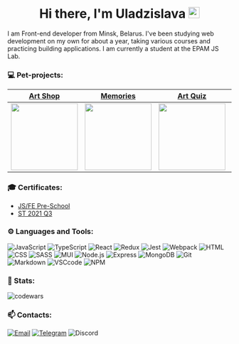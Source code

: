 <h1 align="center"> Hi there, I'm Uladzislava
<img src="https://media0.giphy.com/media/pqStRjJyVEZDapW6EM/giphy.gif?cid=ecf05e47l4u5f3b2vsarofyqlabhatz7bdhmmerz1y8v1poa&rid=giphy.gif&ct=g" height="25"/></h1>

I am Front-end developer from Minsk, Belarus. I've been studying web development on my own for about a year, taking various courses and practicing building applications. I am currently a student at the EPAM JS Lab.

### 💻 Pet-projects:

|[Art Shop](https://rolling-scopes-school.github.io/kvadratikk-REACT2022Q1/components/)|[Memories](https://kvadratikk.github.io/memories/)|[Art Quiz](https://rolling-scopes-school.github.io/kvadratikk-JSFE2021Q3/art-quiz/)|[Momentum](https://rolling-scopes-school.github.io/kvadratikk-JSFE2021Q3/momentum/)|
| :-----: | :----: | :----: | :----: |
| <img src="https://sun9-45.userapi.com/s/v1/if2/fwywDccrVa9Y5renSIaZFCVdhjhxHMvZO3c8fJm3MoBPhzMJvSlTSCKQxKonfYdc9bAedv2KZ5Gnm8uDtFP6aW1s.jpg?size=1889x950&quality=96&type=album" width="150" style="display:block;"/>| <img src="https://sun9-22.userapi.com/impf/wp4btwPZvO4BSsjoEjyhgZA8fPpdvL0uDmW3Gw/6kYElW-lY7s.jpg?size=1857x941&quality=96&sign=80c79aaf73413da9a0c20b29b1d3ff3e&type=album" width="150" style="display:block;"/> | <img src="https://sun9-84.userapi.com/impf/RU7DXaJj4AEFCL2oB-xND-QTQC2xq0GAWcVT7w/wYaLC-5ts8E.jpg?size=1557x952&quality=96&sign=b7abe6ea0c12f7dbcf03a4dcbab2d39f&type=album" width="150"/> | <img src="https://sun9-85.userapi.com/impf/1O0Ogahe9rY6N7jXC4lgXfJG71gNlNLQ7Sq0qg/LSQgQRnhywk.jpg?size=1862x965&quality=96&sign=da4793e5b28a419c13735ad3576b8640&type=album" width="150"/> |

### 🎓 Certificates:

- [JS/FE Pre-School](https://app.rs.school/certificate/wk2p6gwx)
- [ST 2021 Q3](https://app.rs.school/certificate/i7osa4k0)

### ⚙️ Languages and Tools:

![JavaScript](https://img.shields.io/badge/javascript-F7DF1E?style=for-the-badge&logo=javascript&logoColor=white)
![TypeScript](https://img.shields.io/badge/typescript-%23007ACC?style=for-the-badge&logo=typescript&logoColor=white)
![React](https://img.shields.io/badge/react-61DAFB?&style=for-the-badge&logo=react&logoColor=white)
![Redux](https://img.shields.io/badge/redux-764ABC?style=for-the-badge&logo=Redux&logoColor=white)
![Jest](https://img.shields.io/badge/jest-C21325?&style=for-the-badge&logo=jest&logoColor=white)
![Webpack](https://img.shields.io/badge/webpack-%238DD6F9.svg?style=for-the-badge&logo=webpack&logoColor=black)
![HTML](https://img.shields.io/badge/html-E34F26?style=for-the-badge&logo=html5&logoColor=white)
![CSS](https://img.shields.io/badge/css-1572B6?style=for-the-badge&logo=css3&logoColor=white)
![SASS](https://img.shields.io/badge/SASS-hotpink.svg?style=for-the-badge&logo=SASS&logoColor=white)
![MUI](https://img.shields.io/badge/MUI-%230081CB.svg?style=for-the-badge&logo=mui&logoColor=white)
![Node.js](https://img.shields.io/badge/node.js-90C53F?&style=for-the-badge&logo=node.js&logoColor=white)
![Express](https://img.shields.io/badge/express-bdef53?style=for-the-badge&logo=express&logoColor=white)
![MongoDB](https://img.shields.io/badge/mongodb-26A944?&style=for-the-badge&logo=mongodb&logoColor=white)
![Git](https://img.shields.io/badge/Git-F05033?style=for-the-badge&logo=Git&logoColor=white)
![Markdown](https://img.shields.io/badge/markdown-000?&style=for-the-badge&logo=markdown&logoColor=white)
![VSCcode](https://img.shields.io/badge/vscode-007ACC?&style=for-the-badge&logo=visual-studio-code&logoColor=white)
![NPM](https://img.shields.io/badge/NPM-%23000000.svg?style=for-the-badge&logo=npm&logoColor=white)

### 📄 Stats:

![codewars](https://www.codewars.com/users/kvadratikk/badges/small)

### 📫 Contacts:

[![Email](https://img.shields.io/badge/adahiter@gmail.com-white?style=for-the-badge&logo=gmail)](mailto:adahiter@gmail.com)
[![Telegram](https://img.shields.io/badge/Telegram-2CA5E0?style=for-the-badge&logo=telegram&logoColor=white)](https://t.me/adahiter)
![Discord](https://img.shields.io/badge/kvadratikk_%232547-purple?style=for-the-badge&logo=discord)
